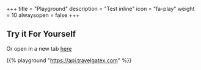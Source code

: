 +++
title = "Playground"
description = "Test inline"
icon = "fa-play"
weight = 10
alwaysopen = false
+++

## Try it For Yourself


Or open in a new tab [here](https://api.travelgatex.com)

{{% playground "https://api.travelgatex.com" %}}